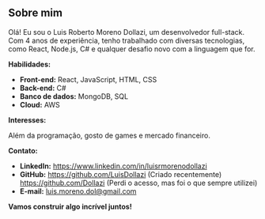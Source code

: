 ## Sobre mim

Olá! Eu sou o Luis Roberto Moreno Dollazi, um desenvolvedor full-stack. Com 4 anos de experiência, tenho trabalhado com diversas tecnologias, como React, Node.js, C# e qualquer desafio novo com a linguagem que for.

**Habilidades:**

* **Front-end:** React, JavaScript, HTML, CSS
* **Back-end:** C#
* **Banco de dados:** MongoDB, SQL
* **Cloud:** AWS

**Interesses:**

Além da programação, gosto de games e mercado financeiro.

**Contato:**

* **LinkedIn:** https://www.linkedin.com/in/luisrmorenodollazi
* **GitHub:** https://github.com/LuisDollazi (Criado recentemente) https://github.com/Dollazi (Perdi o acesso, mas foi o que sempre utilizei)
* **E-mail:** luis.moreno.dol@gmail.com

**Vamos construir algo incrível juntos!**

